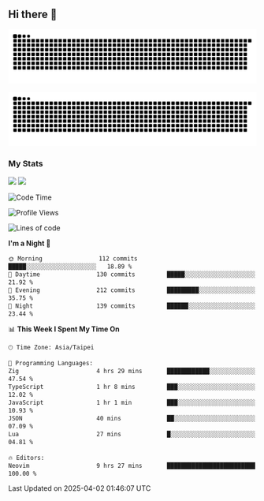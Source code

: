 ## Hi there 👋

<div align="center">

![GitHub Snake Light](https://raw.githubusercontent.com/CSY54/CSY54/snake/github-snake.svg#gh-light-mode-only)

![GitHub Snake dark](https://raw.githubusercontent.com/CSY54/CSY54/snake/github-snake-dark.svg#gh-dark-mode-only)

</div>

### My Stats

<picture>
  <source
    srcset="https://github-readme-stats.vercel.app/api?username=CSY54&show_icons=true&hide_border=true&hide_rank=true&bg_color=eff1f5&text_color=4c4f69&icon_color=8839ef&title_color=179299"
    media="(prefers-color-scheme: light)"
    height="195"
  />
  <img
    src="https://github-readme-stats.vercel.app/api?username=CSY54&show_icons=true&hide_border=true&hide_rank=true&bg_color=1e1e2e&text_color=cdd6f4&icon_color=cba6f7&title_color=94e2d5"
    height="195"
  />
</picture>
<picture>
  <source
    srcset="https://github-readme-stats.vercel.app/api/top-langs/?username=CSY54&layout=compact&hide_border=true&card_width=445&bg_color=eff1f5&text_color=4c4f69&icon_color=8839ef&title_color=179299"
    media="(prefers-color-scheme: light)"
    height="195"
  />
  <img
    src="https://github-readme-stats.vercel.app/api/top-langs/?username=CSY54&layout=compact&hide_border=true&card_width=445&bg_color=1e1e2e&text_color=cdd6f4&icon_color=cba6f7&title_color=94e2d5"
    height="195"
  />
</picture>

<!--START_SECTION:waka-->
![Code Time](http://img.shields.io/badge/Code%20Time-2%2C515%20hrs%2033%20mins-blue)

![Profile Views](http://img.shields.io/badge/Profile%20Views-4-blue)

![Lines of code](https://img.shields.io/badge/From%20Hello%20World%20I%27ve%20Written-473.1%20thousand%20lines%20of%20code-blue)

**I'm a Night 🦉** 

```text
🌞 Morning                112 commits         █████░░░░░░░░░░░░░░░░░░░░   18.89 % 
🌆 Daytime                130 commits         █████░░░░░░░░░░░░░░░░░░░░   21.92 % 
🌃 Evening                212 commits         █████████░░░░░░░░░░░░░░░░   35.75 % 
🌙 Night                  139 commits         ██████░░░░░░░░░░░░░░░░░░░   23.44 % 
```


📊 **This Week I Spent My Time On** 

```text
🕑︎ Time Zone: Asia/Taipei

💬 Programming Languages: 
Zig                      4 hrs 29 mins       ████████████░░░░░░░░░░░░░   47.54 % 
TypeScript               1 hr 8 mins         ███░░░░░░░░░░░░░░░░░░░░░░   12.02 % 
JavaScript               1 hr 1 min          ███░░░░░░░░░░░░░░░░░░░░░░   10.93 % 
JSON                     40 mins             ██░░░░░░░░░░░░░░░░░░░░░░░   07.09 % 
Lua                      27 mins             █░░░░░░░░░░░░░░░░░░░░░░░░   04.81 % 

🔥 Editors: 
Neovim                   9 hrs 27 mins       █████████████████████████   100.00 % 
```


 Last Updated on 2025-04-02 01:46:07 UTC
<!--END_SECTION:waka-->

<!--
**CSY54/CSY54** is a ✨ _special_ ✨ repository because its `README.md` (this file) appears on your GitHub profile.

Here are some ideas to get you started:

- 🔭 I’m currently working on ...
- 🌱 I’m currently learning ...
- 👯 I’m looking to collaborate on ...
- 🤔 I’m looking for help with ...
- 💬 Ask me about ...
- 📫 How to reach me: ...
- 😄 Pronouns: ...
- ⚡ Fun fact: ...
-->
